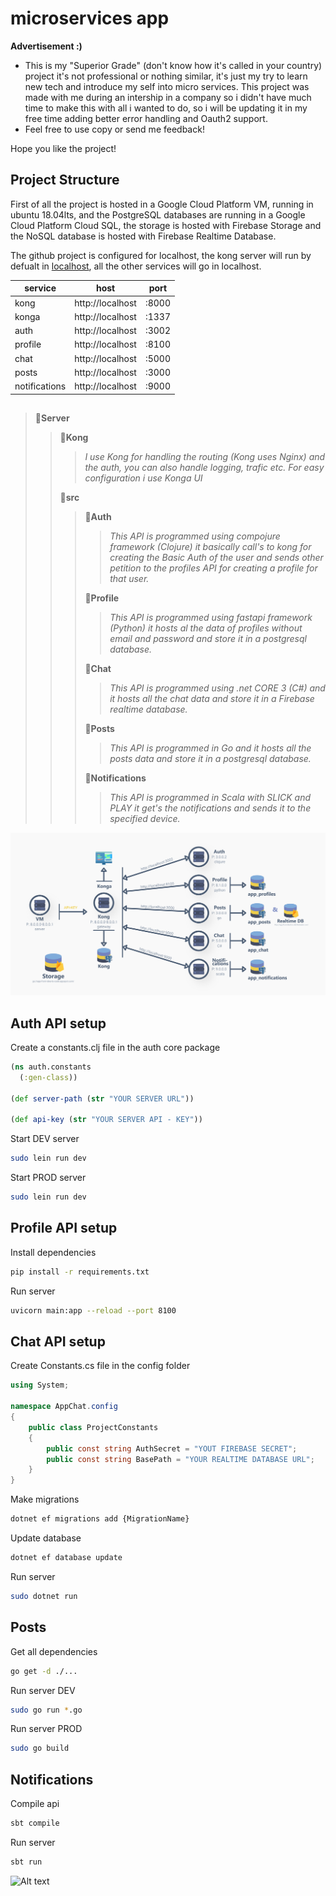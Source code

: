 # microservices app

__Advertisement :)__

- This is my "Superior Grade" (don't know how it's called in your country) project it's not professional or nothing similar, it's just my try to learn new tech and introduce my self into micro services. This project was made with me during an intership
in a company so i didn't have much time to make this with all i wanted to do, so i will be updating it in my free time adding
better error handling and Oauth2 support.
- Feel free to use copy or send me feedback!

Hope you like the project!

## Project Structure

First of all the project is hosted in a Google Cloud Platform VM, running in ubuntu 18.04lts, and the 
PostgreSQL databases are running in a Google Cloud Platform Cloud SQL, the storage is hosted with Firebase Storage and
the NoSQL database is hosted with Firebase Realtime Database.

The github project is configured for localhost, the kong server will run by defualt in [localhost](http://localhost:8000),
all the other services will go in localhost.

| service | host | port |
|---------|------|------|
| kong | http://localhost | :8000 |
| konga | http://localhost | :1337 |
| auth | http://localhost | :3002 |
| profile | http://localhost | :8100 |
| chat | http://localhost | :5000 |
| posts | http://localhost | :3000 |
| notifications | http://localhost | :9000 |

##

> 📂**Server**
> > 📂**Kong**
> > > *I use Kong for handling the routing (Kong uses Nginx) and the auth, you can also handle logging, trafic etc. For easy configuration i use Konga UI*
> >
> > 📂**src**
> > > 📂**Auth**
> > > > *This API is programmed using compojure framework (Clojure) it basically call's to kong for creating the Basic Auth of the user and sends other petition to the profiles API for creating a profile for that user.*
> > >
> > > 📂**Profile**
> > > > *This API is programmed using fastapi framework (Python) it hosts al the data of profiles without email and password and store it in a postgresql database.*
> > >
> > > 📂**Chat**
> > > > *This API is programmed using .net CORE 3 (C#) and it hosts all the chat data and store it in a Firebase realtime database.*
> > >
> > > 📂**Posts**
> > > > *This API is programmed in Go and it hosts all the posts data and store it in a postgresql database.*
> > >
> > > 📂**Notifications**
> > > > *This API is programmed in Scala with SLICK and PLAY it get's the notifications and sends it to the specified device.*

![Image](./img/schema.png)

## Auth API setup

Create a constants.clj file in the auth core package

```clj
(ns auth.constants
  (:gen-class))

(def server-path (str "YOUR SERVER URL"))

(def api-key (str "YOUR SERVER API - KEY"))
```

Start DEV server

```bash
sudo lein run dev
```

Start PROD server

```bash
sudo lein run dev
```

## Profile API setup

Install dependencies

```bash
pip install -r requirements.txt
```

Run server

```bash
uvicorn main:app --reload --port 8100
```

## Chat API setup

Create Constants.cs file in the config folder

```cs
using System;

namespace AppChat.config
{
    public class ProjectConstants
    {
        public const string AuthSecret = "YOUT FIREBASE SECRET";
        public const string BasePath = "YOUR REALTIME DATABASE URL";
    }
}
```

Make migrations

```bash
dotnet ef migrations add {MigrationName}
```

Update database

```bash
dotnet ef database update
```

Run server

```bash
sudo dotnet run
```

## Posts

Get all dependencies

```bash
go get -d ./...
```

Run server DEV

```bash
sudo go run *.go
```

Run server PROD

```bash
sudo go build
```

## Notifications

Compile api

```bash
sbt compile
```

Run server

```bash
sbt run
```

![Alt text][id]

[id]: https://octodex.github.com/images/dojocat.jpg  "The Dojocat"